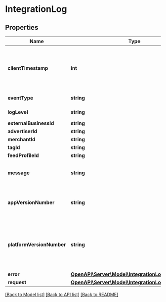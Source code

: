 # IntegrationLog

## Properties
Name | Type | Description | Notes
------------ | ------------- | ------------- | -------------
**clientTimestamp** | **int** | Timestamp in milliseconds of when the log was executed at the client. | 
**eventType** | **string** | Log event type | 
**logLevel** | **string** | Log level type | 
**externalBusinessId** | **string** |  | [optional] 
**advertiserId** | **string** |  | [optional] 
**merchantId** | **string** |  | [optional] 
**tagId** | **string** |  | [optional] 
**feedProfileId** | **string** |  | [optional] 
**message** | **string** | Explanation of the event that occured. | [optional] 
**appVersionNumber** | **string** | Version number of the integration application. | [optional] 
**platformVersionNumber** | **string** | Version number of the platform the integration application is running on. | [optional] 
**error** | [**OpenAPI\Server\Model\IntegrationLogClientError**](IntegrationLogClientError.md) |  | [optional] 
**request** | [**OpenAPI\Server\Model\IntegrationLogClientRequest**](IntegrationLogClientRequest.md) |  | [optional] 

[[Back to Model list]](../README.md#documentation-for-models) [[Back to API list]](../README.md#documentation-for-api-endpoints) [[Back to README]](../README.md)


